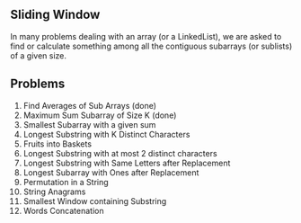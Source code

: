 ## Sliding Window
In many problems dealing with an array (or a LinkedList), we are asked to find or calculate something among all the contiguous subarrays (or sublists) of a given size.

## Problems
1. Find Averages of Sub Arrays (done)
2. Maximum Sum Subarray of Size K (done)
3. Smallest Subarray with a given sum 
4. Longest Substring with K Distinct Characters
5. Fruits into Baskets
6. Longest Substring with at most 2 distinct characters
7. Longest Substring with Same Letters after Replacement
8. Longest Subarray with Ones after Replacement
9. Permutation in a String
10. String Anagrams
11. Smallest Window containing Substring
12. Words Concatenation